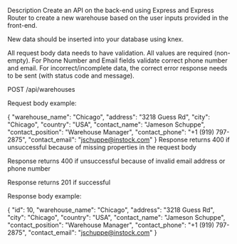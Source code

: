 Description
Create an API on the back-end using Express and Express Router to create a new warehouse based on the user inputs provided in the front-end.

New data should be inserted into your database using knex.

All request body data needs to have validation. All values are required (non-empty). For Phone Number and Email fields validate correct phone number and email. For incorrect/incomplete data, the correct error response needs to be sent (with status code and message).

POST /api/warehouses

Request body example:



{
    "warehouse_name": "Chicago",
    "address": "3218 Guess Rd",
    "city": "Chicago",
    "country": "USA",
    "contact_name": "Jameson Schuppe",
    "contact_position": "Warehouse Manager",
    "contact_phone": "+1 (919) 797-2875",
    "contact_email": "jschuppe@instock.com"
}
Response returns 400 if unsuccessful because of missing properties in the request body

Response returns 400 if unsuccessful because of invalid email address or phone number

Response returns 201 if successful

Response body example:



{
    "id": 10,
    "warehouse_name": "Chicago",
    "address": "3218 Guess Rd",
    "city": "Chicago",
    "country": "USA",
    "contact_name": "Jameson Schuppe",
    "contact_position": "Warehouse Manager",
    "contact_phone": "+1 (919) 797-2875",
    "contact_email": "jschuppe@instock.com"
}
